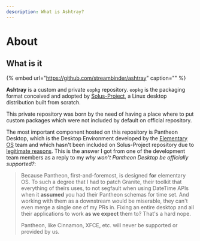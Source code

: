 ```yaml
---
description: What is Ashtray?
---
```


# About

## What is it

{% embed url="https://github.com/streambinder/ashtray" caption="" %}

**Ashtray** is a custom and private `eopkg` repository. `eopkg` is the packaging format conceived and adopted by [Solus-Project](https://getsol.us), a Linux desktop distribution built from scratch.

This private repository was born by the need of having a place where to put custom packages which were not included by default on official repository.

The most important component hosted on this repository is Pantheon Desktop, which is the Desktop Environment developed by the [Elementary OS](https://elementary.io) team and which hasn't been included on Solus-Project repository due to [legitimate reasons](https://discuss.getsol.us/d/1500-how-to-generate-custom-iso/12). This is the answer I got from one of the development team members as a reply to my _why won't Pantheon Desktop be officially supported?_:

> Because Pantheon, first-and-foremost, is designed **for** elementary OS. To such a degree that I had to patch Granite, their toolkit that everything of theirs uses, to not segfault when using DateTime APIs when it **assumed** you had their Pantheon schemas for time set. And working with them as a downstream would be miserable, they can't even merge a single one of my PRs in. Fixing an entire desktop and all their applications to work **as we expect** them to? That's a hard nope.
>
> Pantheon, like Cinnamon, XFCE, etc. will never be supported or provided by us.

### 



